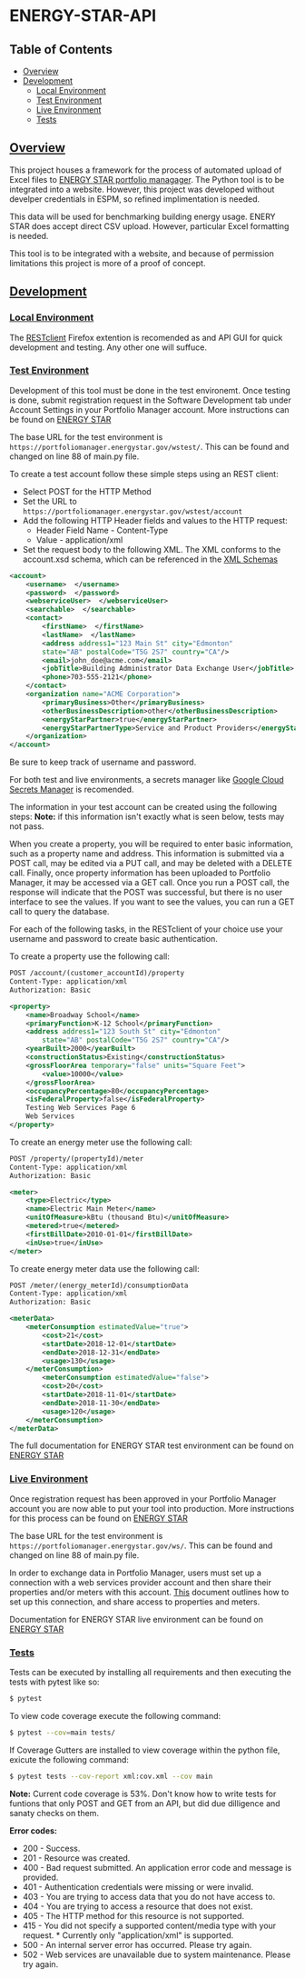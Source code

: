# ENERGY-STAR-API

## Table of Contents 

* [Overview](#overview)
* [Development](#dev)
    * [Local Environment](#local_env)
    * [Test Environment](#test_env)
    * [Live Environment](#live_env)
    * [Tests](#tests)

## [Overview](#overview)

This project houses a framework for the process of automated upload of Excel files to [ENERGY STAR portfolio managager](https://portfoliomanager.energystar.gov). The Python tool is to be integrated into a website. However, this project was developed without develper credentials in ESPM, so refined implimentation is needed.

This data will be used for benchmarking building energy usage. ENERY STAR does accept direct CSV upload. However, particular Excel formatting is needed. 

This tool is to be integrated with a website, and because of permission limitations this project is more of a proof of concept. 

## [Development](#dev)

### [Local Environment](#local_env)

The [RESTclient](https://addons.mozilla.org/en-US/firefox/addon/restclient/?utm_source=addons.mozilla.org&utm_medium=referral&utm_content=search) Firefox extention is recomended as and API GUI for quick development and testing. Any other one will suffuce.

### [Test Environment](#test_env)
Development of this tool must be done in the test environemt. Once testing is done, submit registration request in the Software Development tab under Account Settings in your Portfolio Manager account. More instructions can be found on [ENERGY STAR](https://www.energystar.gov/buildings/resources_audience/service_product_providers/existing_buildings/benchmarking_clients//use_pm_web_services)

The base URL for the test environment is `https://portfoliomanager.energystar.gov/wstest/`. This can be found and changed on line 88 of main.py file.

To create a test account follow these simple steps using an REST client:
* Select POST for the HTTP Method
* Set the URL to `https://portfoliomanager.energystar.gov/wstest/account`
* Add the following HTTP Header fields and values to the HTTP request:
    * Header Field Name - Content-Type
    * Value - application/xml
* Set the request body to the following XML. The XML conforms to the account.xsd schema, which can be referenced in the [XML Schemas](https://portfoliomanager.energystar.gov/webservices/home/test/api/account/account/post)

```xml
<account>
    <username>  </username>
    <password>  </password>
    <webserviceUser>  </webserviceUser>
    <searchable>  </searchable>
    <contact>
        <firstName>  </firstName>
        <lastName>  </lastName>
        <address address1="123 Main St" city="Edmonton"
        state="AB" postalCode="T5G 2S7" country="CA"/>
        <email>john_doe@acme.com</email>
        <jobTitle>Building Administrator Data Exchange User</jobTitle>
        <phone>703-555-2121</phone>
    </contact>
    <organization name="ACME Corporation">
        <primaryBusiness>Other</primaryBusiness>
        <otherBusinessDescription>other</otherBusinessDescription>
        <energyStarPartner>true</energyStarPartner>
        <energyStarPartnerType>Service and Product Providers</energyStarPartnerType>
    </organization>
</account>
```

Be sure to keep track of username and password.

For both test and live environments, a secrets manager like [Google Cloud Secrets Manager](https://cloud.google.com/secret-manager) is recomended.

The information in your test account can be created using the following steps:
__Note:__ if this information isn't exactly what is seen below, tests may not pass.

When you create a property, you will be required to enter basic information, such as a property name and address. This information is submitted via a POST call, may be edited via a PUT call, and may be deleted with a DELETE call. Finally, once property information has been uploaded to Portfolio Manager, it may be accessed via a GET call. Once you run a POST call, the response will indicate that the POST was successful, but there is no user interface to see the values. If you want to see the values, you can run a GET call to query the database. 

For each of the following tasks, in the RESTclient of your choice use your username and password to create basic authentication. 

To create a property use the following call:
``` xml
POST /account/(customer_accountId)/property
Content-Type: application/xml
Authorization: Basic

<property>
    <name>Broadway School</name>
    <primaryFunction>K-12 School</primaryFunction>
    <address address1="123 South St" city="Edmonton"
        state="AB" postalCode="T5G 2S7" country="CA"/>
    <yearBuilt>2000</yearBuilt>
    <constructionStatus>Existing</constructionStatus>
    <grossFloorArea temporary="false" units="Square Feet">
        <value>10000</value>
    </grossFloorArea>
    <occupancyPercentage>80</occupancyPercentage>
    <isFederalProperty>false</isFederalProperty>
    Testing Web Services Page 6
    Web Services
</property>
```

To create an energy meter use the following call:
``` xml
POST /property/(propertyId)/meter
Content-Type: application/xml
Authorization: Basic

<meter>
    <type>Electric</type>
    <name>Electric Main Meter</name>
    <unitOfMeasure>kBtu (thousand Btu)</unitOfMeasure>
    <metered>true</metered>
    <firstBillDate>2010-01-01</firstBillDate>
    <inUse>true</inUse>
</meter>
```

To create energy meter data use the following call:
``` xml
POST /meter/(energy_meterId)/consumptionData
Content-Type: application/xml
Authorization: Basic

<meterData>
    <meterConsumption estimatedValue="true">
        <cost>21</cost>
        <startDate>2018-12-01</startDate>
        <endDate>2018-12-31</endDate>
        <usage>130</usage>
    </meterConsumption>
        <meterConsumption estimatedValue="false">
        <cost>20</cost>
        <startDate>2018-11-01</startDate>
        <endDate>2018-11-30</endDate>
        <usage>120</usage>
    </meterConsumption>
</meterData>
```

The full documentation for ENERGY STAR test environment can be found on [ENERGY STAR](https://portfoliomanager.energystar.gov/webservices/home/test/api;jsessionid=31B86EFB940286445D37997C8E98016C)

### [Live Environment](#live_env)
Once registration request has been approved in your Portfolio Manager account you are now able to put your tool into production. 
More instructions for this process can be found on [ENERGY STAR](https://www.energystar.gov/buildings/resources_audience/service_product_providers/existing_buildings/benchmarking_clients//use_pm_web_services)

The base URL for the test environment is `https://portfoliomanager.energystar.gov/ws/`. This can be found and changed on line 88 of main.py file.

In order to exchange data in Portfolio Manager, users must set up a connection with a web services provider account and then share their properties and/or meters with this account. [This](https://portfoliomanager.energystar.gov/webservices/pdf/Connection_and_Sharing_for_Data_Exchange_en_US.pdf) document outlines how to set up this connection, and share access to properties and meters. 

Documentation for ENERGY STAR live environment can be found on [ENERGY STAR](https://portfoliomanager.energystar.gov/webservices/home/api)

### [Tests](#tests)
Tests can be executed by installing all requirements  and then executing the tests with pytest like so:
```bash
$ pytest
```
To view code coverage execute the following command:
```bash
$ pytest --cov=main tests/
```
If Coverage Gutters are installed to view coverage within the python file, exicute the following command:
```bash
$ pytest tests --cov-report xml:cov.xml --cov main
```

__Note:__ Current code coverage is 53%. Don't know how to write tests for funtions that only POST and GET from an API, but did due dilligence and sanaty checks on them.

__Error codes:__
* 200 - Success.
* 201 - Resource was created.
* 400 - Bad request submitted. An application error code and message is provided.
* 401 - Authentication credentials were missing or were invalid.
* 403 - You are trying to access data that you do not have access to.
* 404 - You are trying to access a resource that does not exist.
* 405 - The HTTP method for this resource is not supported.
* 415 - You did not specify a supported content/media type with your request. * Currently only "application/xml" is supported.
* 500 - An internal server error has occurred. Please try again.
* 502 - Web services are unavailable due to system maintenance. Please try again.